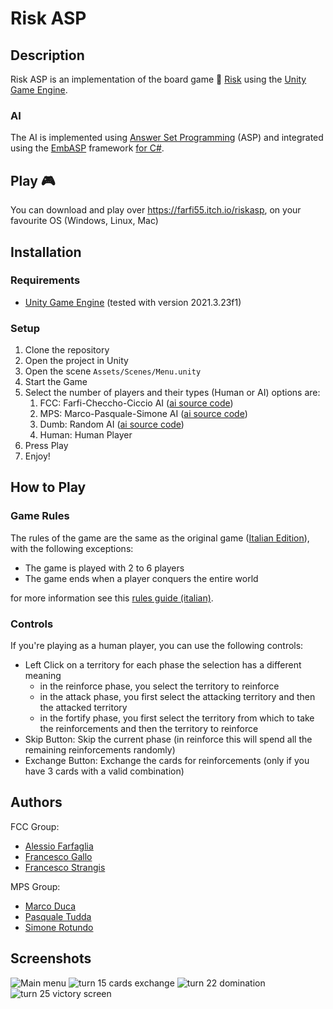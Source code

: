 # Risk ASP

## Description

Risk ASP is an implementation of the board game 🎲 [Risk](https://en.wikipedia.org/wiki/Risk_(game)) using the [Unity Game Engine](https://unity.com/).

### AI

The AI is implemented using [Answer Set Programming](https://en.wikipedia.org/wiki/Answer_set_programming) (ASP) and integrated using the [EmbASP](https://github.com/DeMaCS-UNICAL/EmbASP) framework [for C#](https://github.com/DeMaCS-UNICAL/EmbASP-CSharp/tree/master).

## Play 🎮

You can download and play over <https://farfi55.itch.io/riskasp>, on your favourite OS (Windows, Linux, Mac)

## Installation

### Requirements

- [Unity Game Engine](https://unity.com/) (tested with version 2021.3.23f1)

### Setup

1. Clone the repository
2. Open the project in Unity
3. Open the scene `Assets/Scenes/Menu.unity`
4. Start the Game
5. Select the number of players and their types (Human or AI)
   options are:
   1. FCC: Farfi-Checcho-Ciccio AI ([ai source code](./Assets/Scripts/EmbASP/AIs/FCC-group/))
   2. MPS: Marco-Pasquale-Simone AI ([ai source code](./Assets/Scripts/EmbASP/AIs/MPS-group/))
   3. Dumb: Random AI ([ai source code](./Assets/Scripts/EmbASP/AIs/dumb/))
   4. Human: Human Player
6. Press Play
7. Enjoy!

## How to Play

### Game Rules 

The rules of the game are the same as the original game ([Italian Edition](https://en.wikipedia.org/wiki/RisiKo!)), with the following exceptions:

- The game is played with 2 to 6 players
- The game ends when a player conquers the entire world

for more information see this [rules guide (italian)](https://risiko.it/wp-content/uploads/2017/10/Regolamento-Risiko.pdf).

### Controls

If you're playing as a human player, you can use the following controls:

- Left Click on a territory
  for each phase the selection has a different meaning
  - in the reinforce phase, you select the territory to reinforce
  - in the attack phase, you first select the attacking territory and then the attacked territory
  - in the fortify phase, you first select the territory from which to take the reinforcements and then the territory to reinforce
- Skip Button: Skip the current phase (in reinforce this will spend all the remaining reinforcements randomly)
- Exchange Button: Exchange the cards for reinforcements (only if you have 3 cards with a valid combination)
  
## Authors

FCC Group:

- [Alessio Farfaglia](@Farfi55)
- [Francesco Gallo](@CiccioGallo13)
- [Francesco Strangis](@checcostra)

MPS Group:

- [Marco Duca](@markducks)
- [Pasquale Tudda](@ryuk4real)
- [Simone Rotundo](@simonerotundo)

## Screenshots

![Main menu](./screenshots/main-menu.png)
![turn 15 cards exchange](./screenshots/turn-15-cards.png)
![turn 22 domination](./screenshots/turn-22-domination.png)
![turn 25 victory screen](./screenshots/turn-25-victory-screen.png)
